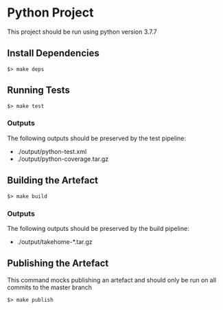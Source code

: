 # Python Project

This project should be run using python version 3.7.7

## Install Dependencies

`$> make deps`

## Running Tests

`$> make test`

### Outputs

The following outputs should be preserved by the test pipeline:

* ./output/python-test.xml
* ./output/python-coverage.tar.gz

## Building the Artefact

`$> make build`

### Outputs

The following outputs should be preserved by the build pipeline:

* ./output/takehome-*.tar.gz

## Publishing the Artefact

This command mocks publishing an artefact and should only be run on all commits to the master branch

`$> make publish`
